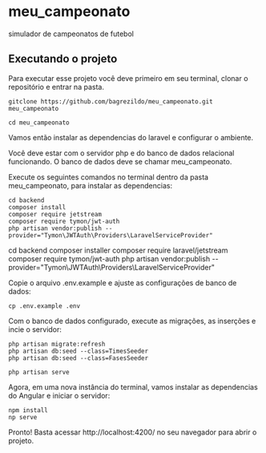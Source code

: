# meu_campeonato
simulador de campeonatos de futebol

## Executando o projeto

Para executar esse projeto você deve primeiro em seu terminal, clonar o repositório e entrar na pasta.
```
gitclone https://github.com/bagrezildo/meu_campeonato.git meu_campeonato

cd meu_campeonato
``````

Vamos então instalar as dependencias do laravel e configurar o ambiente.

Você deve estar com o servidor php e do banco de dados relacional funcionando. O banco de dados deve se chamar meu_campeonato.

Execute os seguintes comandos no terminal dentro da pasta meu_campeonato, para instalar as dependencias:
```
cd backend
composer install
composer require jetstream
composer require tymon/jwt-auth
php artisan vendor:publish --provider="Tymon\JWTAuth\Providers\LaravelServiceProvider"
```
cd backend
composer installer
composer require laravel/jetstream
composer require tymon/jwt-auth
php artisan vendor:publish --provider="Tymon\JWTAuth\Providers\LaravelServiceProvider"

Copie o arquivo .env.example e ajuste as configurações de banco de dados:
```
cp .env.example .env
```

Com o banco de dados configurado, execute as migrações, as inserções e incie o servidor:
```
php artisan migrate:refresh
php artisan db:seed --class=TimesSeeder
php artisan db:seed --class=FasesSeeder

php artisan serve
```

Agora, em uma nova instância do terminal, vamos instalar as dependencias do Angular e iniciar o servidor:

```
npm install
np serve
```

Pronto! Basta acessar http://localhost:4200/ no seu navegador para abrir o projeto.
